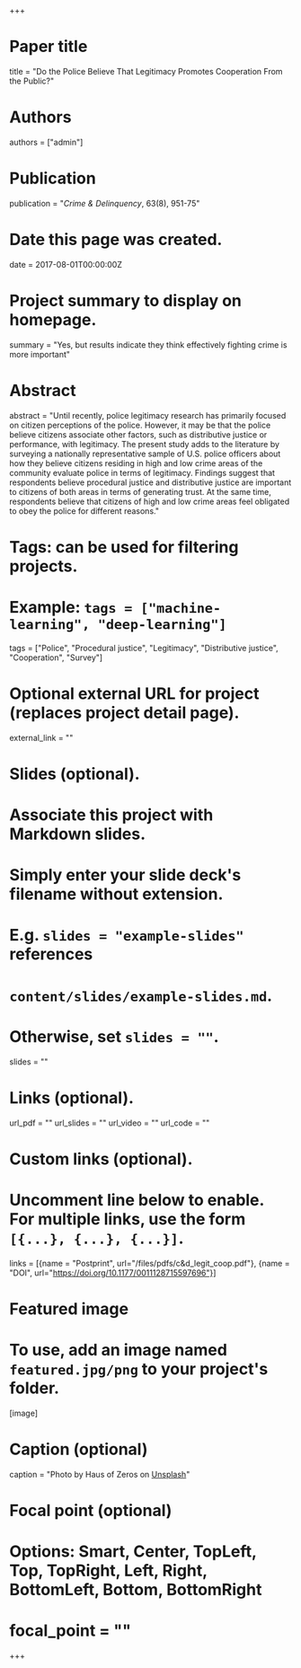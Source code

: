 +++
# Paper title
title = "Do the Police Believe That Legitimacy Promotes Cooperation From the Public?"

# Authors
authors = ["admin"]

# Publication
publication = "*Crime & Delinquency*, 63(8), 951-75"

# Date this page was created.
date = 2017-08-01T00:00:00Z

# Project summary to display on homepage.
summary = "Yes, but results indicate they think effectively fighting crime is more important"

# Abstract
abstract = "Until recently, police legitimacy research has primarily focused on citizen perceptions of the police. However, it may be that the police believe citizens associate other factors, such as distributive justice or performance, with legitimacy. The present study adds to the literature by surveying a nationally representative sample of U.S. police officers about how they believe citizens residing in high and low crime areas of the community evaluate police in terms of legitimacy. Findings suggest that respondents believe procedural justice and distributive justice are important to citizens of both areas in terms of generating trust. At the same time, respondents believe that citizens of high and low crime areas feel obligated to obey the police for different reasons."

# Tags: can be used for filtering projects.
# Example: `tags = ["machine-learning", "deep-learning"]`
tags = ["Police", "Procedural justice", "Legitimacy", "Distributive justice", "Cooperation", "Survey"]

# Optional external URL for project (replaces project detail page).
external_link = ""

# Slides (optional).
#   Associate this project with Markdown slides.
#   Simply enter your slide deck's filename without extension.
#   E.g. `slides = "example-slides"` references 
#   `content/slides/example-slides.md`.
#   Otherwise, set `slides = ""`.
slides = ""

# Links (optional).
url_pdf = ""
url_slides = ""
url_video = ""
url_code = ""

# Custom links (optional).
#   Uncomment line below to enable. For multiple links, use the form `[{...}, {...}, {...}]`.
links = [{name = "Postprint", url="/files/pdfs/c&d_legit_coop.pdf"}, {name = "DOI", url="https://doi.org/10.1177/0011128715597696"}]

# Featured image
# To use, add an image named `featured.jpg/png` to your project's folder. 
[image]
  # Caption (optional)
  caption = "Photo by Haus of Zeros on [Unsplash](https://unsplash.com/photos/3ccwmKu4_Zw)"
  
  # Focal point (optional)
  # Options: Smart, Center, TopLeft, Top, TopRight, Left, Right, BottomLeft, Bottom, BottomRight
  # focal_point = ""
+++
